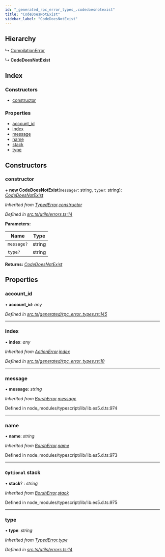 ```yaml
---
id: "_generated_rpc_error_types_.codedoesnotexist"
title: "CodeDoesNotExist"
sidebar_label: "CodeDoesNotExist"
---
```


## Hierarchy

  ↳ [CompilationError](_generated_rpc_error_types_.compilationerror.md)

  ↳ **CodeDoesNotExist**

## Index

### Constructors

* [constructor](_generated_rpc_error_types_.codedoesnotexist.md#constructor)

### Properties

* [account_id](_generated_rpc_error_types_.codedoesnotexist.md#account_id)
* [index](_generated_rpc_error_types_.codedoesnotexist.md#index)
* [message](_generated_rpc_error_types_.codedoesnotexist.md#message)
* [name](_generated_rpc_error_types_.codedoesnotexist.md#name)
* [stack](_generated_rpc_error_types_.codedoesnotexist.md#optional-stack)
* [type](_generated_rpc_error_types_.codedoesnotexist.md#type)

## Constructors

###  constructor

\+ **new CodeDoesNotExist**(`message?`: string, `type?`: string): *[CodeDoesNotExist](_generated_rpc_error_types_.codedoesnotexist.md)*

*Inherited from [TypedError](_utils_errors_.typederror.md).[constructor](_utils_errors_.typederror.md#constructor)*

*Defined in [src.ts/utils/errors.ts:14](https://github.com/nearprotocol/nearlib/blob/bf1ce09/src.ts/utils/errors.ts#L14)*

**Parameters:**

Name | Type |
------ | ------ |
`message?` | string |
`type?` | string |

**Returns:** *[CodeDoesNotExist](_generated_rpc_error_types_.codedoesnotexist.md)*

## Properties

###  account_id

• **account_id**: *any*

*Defined in [src.ts/generated/rpc_error_types.ts:145](https://github.com/nearprotocol/nearlib/blob/bf1ce09/src.ts/generated/rpc_error_types.ts#L145)*

___

###  index

• **index**: *any*

*Inherited from [ActionError](_generated_rpc_error_types_.actionerror.md).[index](_generated_rpc_error_types_.actionerror.md#index)*

*Defined in [src.ts/generated/rpc_error_types.ts:10](https://github.com/nearprotocol/nearlib/blob/bf1ce09/src.ts/generated/rpc_error_types.ts#L10)*

___

###  message

• **message**: *string*

*Inherited from [BorshError](_utils_serialize_.borsherror.md).[message](_utils_serialize_.borsherror.md#message)*

Defined in node_modules/typescript/lib/lib.es5.d.ts:974

___

###  name

• **name**: *string*

*Inherited from [BorshError](_utils_serialize_.borsherror.md).[name](_utils_serialize_.borsherror.md#name)*

Defined in node_modules/typescript/lib/lib.es5.d.ts:973

___

### `Optional` stack

• **stack**? : *string*

*Inherited from [BorshError](_utils_serialize_.borsherror.md).[stack](_utils_serialize_.borsherror.md#optional-stack)*

Defined in node_modules/typescript/lib/lib.es5.d.ts:975

___

###  type

• **type**: *string*

*Inherited from [TypedError](_utils_errors_.typederror.md).[type](_utils_errors_.typederror.md#type)*

*Defined in [src.ts/utils/errors.ts:14](https://github.com/nearprotocol/nearlib/blob/bf1ce09/src.ts/utils/errors.ts#L14)*
